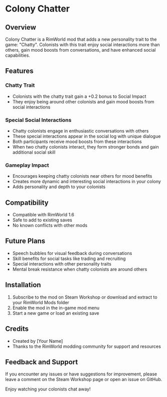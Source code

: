 # Colony Chatter

## Overview
Colony Chatter is a RimWorld mod that adds a new personality trait to the game: "Chatty". Colonists with this trait enjoy social interactions more than others, gain mood boosts from conversations, and have enhanced social capabilities.

## Features

### Chatty Trait
- Colonists with the chatty trait gain a +0.2 bonus to Social Impact
- They enjoy being around other colonists and gain mood boosts from social interactions

### Special Social Interactions
- Chatty colonists engage in enthusiastic conversations with others
- These special interactions appear in the social log with unique dialogue
- Both participants receive mood boosts from these interactions
- When two chatty colonists interact, they form stronger bonds and gain additional social skill

### Gameplay Impact
- Encourages keeping chatty colonists near others for mood benefits
- Creates more dynamic and interesting social interactions in your colony
- Adds personality and depth to your colonists

## Compatibility
- Compatible with RimWorld 1.6
- Safe to add to existing saves
- No known conflicts with other mods

## Future Plans
- Speech bubbles for visual feedback during conversations
- Skill benefits for social tasks like trading and recruiting
- Special interactions with other personality traits
- Mental break resistance when chatty colonists are around others

## Installation
1. Subscribe to the mod on Steam Workshop or download and extract to your RimWorld Mods folder
2. Enable the mod in the in-game mod menu
3. Start a new game or load an existing save

## Credits
- Created by [Your Name]
- Thanks to the RimWorld modding community for support and resources

## Feedback and Support
If you encounter any issues or have suggestions for improvement, please leave a comment on the Steam Workshop page or open an issue on GitHub.

Enjoy watching your colonists chat away!

